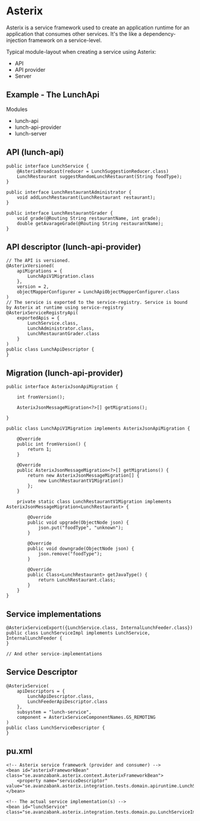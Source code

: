 # Asterix

Asterix is a service framework used to create an application runtime for an application that consumes other services. It's the like a dependency-injection framework on a service-level.


Typical module-layout when creating a service using Asterix: 
* API
* API provider
* Server

## Example - The LunchApi

Modules
* lunch-api
* lunch-api-provider
* lunch-server 


## API (lunch-api) 

	public interface LunchService {
		@AsterixBroadcast(reducer = LunchSuggestionReducer.class)
		LunchRestaurant suggestRandomLunchRestaurant(String foodType);
	}
	
	public interface LunchRestaurantAdministrator {
		void addLunchRestaurant(LunchRestaurant restaurant);
	}
	
	public interface LunchRestaurantGrader {
		void grade(@Routing String restaurantName, int grade);
		double getAvarageGrade(@Routing String restaurantName);
	}
	

## API descriptor (lunch-api-provider)

	// The API is versioned.
	@AsterixVersioned(
		apiMigrations = {
			LunchApiV1Migration.class
		},	
		version = 2,
		objectMapperConfigurer = LunchApiObjectMapperConfigurer.class
	)
	// The service is exported to the service-registry. Service is bound by Asterix at runtime using service-registry
	@AsterixServiceRegistryApi(
		exportedApis = {
			LunchService.class,
			LunchAdministrator.class,
			LunchRestaurantGrader.class
		}
	)
	public class LunchApiDescriptor {
	}

## Migration (lunch-api-provider)

	public interface AsterixJsonApiMigration {
		
		int fromVersion();
		
		AsterixJsonMessageMigration<?>[] getMigrations();
	
	}

	public class LunchApiV1Migration implements AsterixJsonApiMigration {
	
		@Override
		public int fromVersion() {
			return 1;
		}
		
		@Override
		public AsterixJsonMessageMigration<?>[] getMigrations() {
			return new AsterixJsonMessageMigration[] {
				new LunchRestaurantV1Migration()
			};
		}
		
		private static class LunchRestaurantV1Migration implements AsterixJsonMessageMigration<LunchRestaurant> {
	
			@Override
			public void upgrade(ObjectNode json) {
				json.put("foodType", "unknown");
			}
			
			@Override
			public void downgrade(ObjectNode json) {
				json.remove("foodType");
			}
	
			@Override
			public Class<LunchRestaurant> getJavaType() {
				return LunchRestaurant.class;
			}
		}
	}


## Service implementations

	@AsterixServiceExport({LunchService.class, InternalLunchFeeder.class})
	public class LunchServiceImpl implements LunchService, InternalLunchFeeder {
	}
	
	// And other service-implementations
	

## Service Descriptor

	@AsterixService(
		apiDescriptors = {
			LunchApiDescriptor.class,
			LunchFeederApiDescriptor.class
		},
		subsystem = "lunch-service",
		component = AsterixServiceComponentNames.GS_REMOTING
	)
	public class LunchServiceDescriptor {
	}

## pu.xml

    <!-- Asterix service framework (provider and consumer) -->
	<bean id="asterixFrameworkBean" class="se.avanzabank.asterix.context.AsterixFrameworkBean">
		<property name="serviceDescriptor" value="se.avanzabank.asterix.integration.tests.domain.apiruntime.LunchServiceDescriptor"/>
	</bean>
	
	<!-- The actual service implementation(s) -->
    <bean id="lunchService" class="se.avanzabank.asterix.integration.tests.domain.pu.LunchServiceImpl"/>